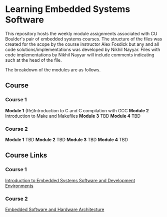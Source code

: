 # Learning Embedded Systems Software

This repository hosts the weekly module assignments associated with CU Boulder's pair of embedded systems courses. The structure of the files was created for the scope by the course instructor Alex Fosdick but any and all code solutions/implementations was developed by Nikhil Nayyar. Files with code implementations by Nikhil Nayyar will include comments indicating such at the head of the file.

The breakdown of the modules are as follows.

## Course
### Course 1
__Module 1__
 (Re)Introduction to C and C compilation with GCC
__Module 2__
 Introduction to Make and Makefiles
__Module 3__ 
TBD
__Module 4__ 
TBD

### Course 2
__Module 1__ 
TBD
__Module 2__ 
TBD 
__Module 3__ 
TBD
__Module 4__ 
TBD


## Course Links
### Course 1
[Introduction to Embedded Systems Software and Development Environments](https://www.coursera.org/learn/introduction-embedded-systems)
### Course 2
[Embedded Software and Hardware Architecture](https://www.coursera.org/learn/embedded-software-hardware)



